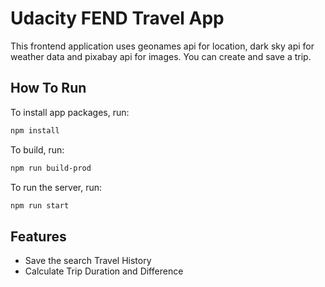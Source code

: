 # Udacity FEND Travel App

This frontend application uses geonames api for location, dark sky api for weather data and pixabay api for images. You can create and save a trip.

## How To Run

To install app packages, run:

```bash
npm install
```

To build, run:

```bash
npm run build-prod
```

To run the server, run:

```bash
npm run start
```

## Features
* Save the search Travel History
* Calculate Trip Duration and Difference
